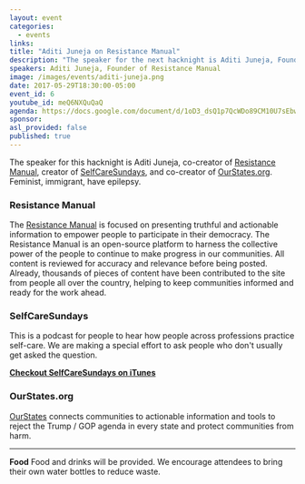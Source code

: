 ```yaml
---
layout: event
categories:
  - events
links:
title: "Aditi Juneja on Resistance Manual"
description: "The speaker for the next hacknight is Aditi Juneja, Founder of Resistance Manual. She is the creator of SelfCareSundays. Co-creator of Resistance Manual and OurStates.org. Feminist, immigrant, have epilepsy. "
speakers: Aditi Juneja, Founder of Resistance Manual
image: /images/events/aditi-juneja.png
date: 2017-05-29T18:30:00-05:00
event_id: 6
youtube_id: meQ6NXQuQaQ
agenda: https://docs.google.com/document/d/1oD3_dsQ1p7QcWDo89CM10U7sEbwgK_N1UnSfKuJGGqo
sponsor:
asl_provided: false
published: true
---
```


The speaker for this hacknight is Aditi Juneja, co-creator of [Resistance Manual](https://www.resistancemanual.org), creator of [SelfCareSundays](https://itunes.apple.com/us/podcast/self-care-sundays/id1231811517?mt=2), and co-creator of [OurStates.org](https://www.ourstates.org/). Feminist, immigrant, have epilepsy.


### Resistance Manual

The [Resistance Manual](https://www.resistancemanual.org) is focused on presenting truthful and actionable information to empower people to participate in their democracy. The Resistance Manual is an open-source platform to harness the collective power of the people to continue to make progress in our communities. All content is reviewed for accuracy and relevance before being posted. Already, thousands of pieces of content have been contributed to the site from people all over the country, helping to keep communities informed and ready for the work ahead.

### SelfCareSundays

This is a podcast for people to hear how people across professions practice self-care. We are making a special effort to ask people who don't usually get asked the question.

[**Checkout SelfCareSundays on iTunes**](https://itunes.apple.com/us/podcast/self-care-sundays/id1231811517?mt=2)

### OurStates.org

[OurStates](http://ourstates.org/) connects communities to actionable information and tools to reject the Trump / GOP agenda in every state and protect communities from harm.

<hr />


**Food** Food and drinks will be provided. We encourage attendees to bring their own water bottles to reduce waste.
